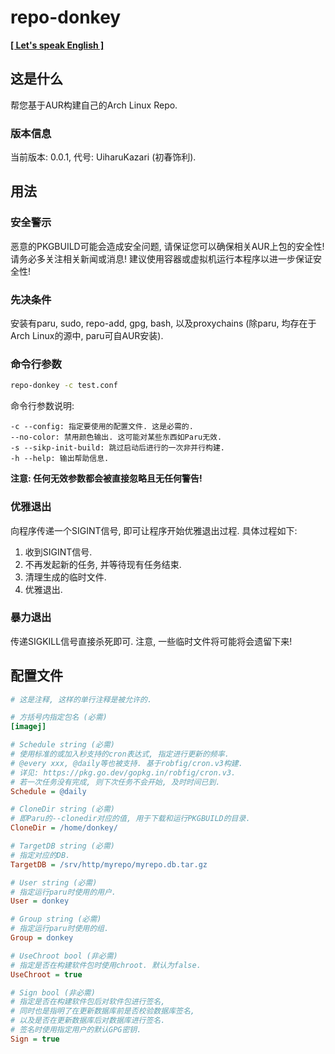 <!--
 * @Author: FunctionSir
 * @License: AGPLv3
 * @Date: 2024-11-18 18:05:22
 * @LastEditTime: 2024-11-18 20:06:02
 * @LastEditors: FunctionSir
 * @Description: -
 * @FilePath: /repo-donkey/README-SC.md
-->

# repo-donkey

**[\[ Let's speak English \]](README.md)**

## 这是什么

帮您基于AUR构建自己的Arch Linux Repo.

### 版本信息

当前版本: 0.0.1, 代号: UiharuKazari (初春饰利).

## 用法

### 安全警示

恶意的PKGBUILD可能会造成安全问题, 请保证您可以确保相关AUR上包的安全性! 请务必多关注相关新闻或消息! 建议使用容器或虚拟机运行本程序以进一步保证安全性!

### 先决条件

安装有paru, sudo, repo-add, gpg, bash, 以及proxychains (除paru, 均存在于Arch Linux的源中, paru可自AUR安装).

### 命令行参数

``` bash
repo-donkey -c test.conf
```

命令行参数说明:

``` text
-c --config: 指定要使用的配置文件. 这是必需的.
--no-color: 禁用颜色输出. 这可能对某些东西如Paru无效.
-s --sikp-init-build: 跳过启动后进行的一次非并行构建.
-h --help: 输出帮助信息.
```

**注意: 任何无效参数都会被直接忽略且无任何警告!**

### 优雅退出

向程序传递一个SIGINT信号, 即可让程序开始优雅退出过程. 具体过程如下:

1. 收到SIGINT信号.
2. 不再发起新的任务, 并等待现有任务结束.
3. 清理生成的临时文件.
4. 优雅退出.

### 暴力退出

传递SIGKILL信号直接杀死即可. 注意, 一些临时文件将可能将会遗留下来!

## 配置文件

``` ini
# 这是注释, 这样的单行注释是被允许的.

# 方括号内指定包名 (必需)
[imagej]

# Schedule string (必需)
# 使用标准的或加入秒支持的cron表达式, 指定进行更新的频率.
# @every xxx, @daily等也被支持. 基于robfig/cron.v3构建.
# 详见: https://pkg.go.dev/gopkg.in/robfig/cron.v3.
# 若一次任务没有完成, 则下次任务不会开始, 及时时间已到.
Schedule = @daily

# CloneDir string (必需)
# 即Paru的--clonedir对应的值, 用于下载和运行PKGBUILD的目录.
CloneDir = /home/donkey/

# TargetDB string (必需)
# 指定对应的DB.
TargetDB = /srv/http/myrepo/myrepo.db.tar.gz

# User string (必需)
# 指定运行paru时使用的用户.
User = donkey

# Group string (必需)
# 指定运行paru时使用的组.
Group = donkey

# UseChroot bool (非必需)
# 指定是否在构建软件包时使用chroot. 默认为false.
UseChroot = true

# Sign bool (非必需)
# 指定是否在构建软件包后对软件包进行签名,
# 同时也是指明了在更新数据库前是否校验数据库签名,
# 以及是否在更新数据库后对数据库进行签名.
# 签名时使用指定用户的默认GPG密钥.
Sign = true
```
